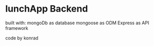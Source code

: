 # lunchApp Backend

built with:
mongoDb as database
mongoose as ODM
Express as API framework

code by konrad